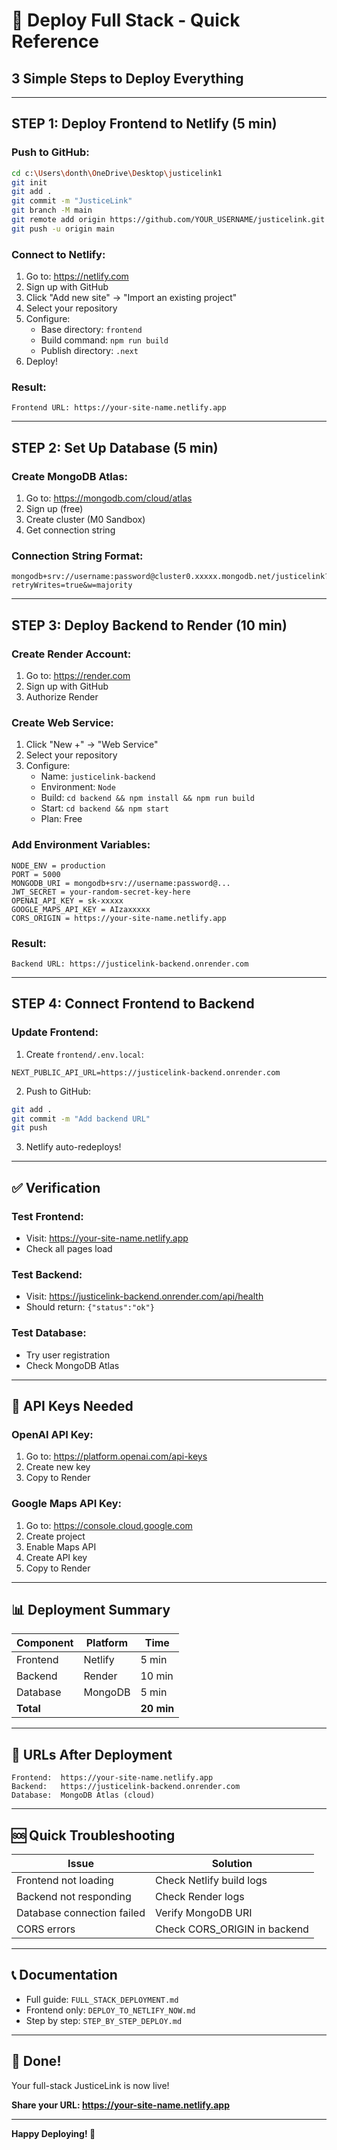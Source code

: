 # 🚀 Deploy Full Stack - Quick Reference

## 3 Simple Steps to Deploy Everything

---

## STEP 1: Deploy Frontend to Netlify (5 min)

### Push to GitHub:
```bash
cd c:\Users\donth\OneDrive\Desktop\justicelink1
git init
git add .
git commit -m "JusticeLink"
git branch -M main
git remote add origin https://github.com/YOUR_USERNAME/justicelink.git
git push -u origin main
```

### Connect to Netlify:
1. Go to: https://netlify.com
2. Sign up with GitHub
3. Click "Add new site" → "Import an existing project"
4. Select your repository
5. Configure:
   - Base directory: `frontend`
   - Build command: `npm run build`
   - Publish directory: `.next`
6. Deploy!

### Result:
```
Frontend URL: https://your-site-name.netlify.app
```

---

## STEP 2: Set Up Database (5 min)

### Create MongoDB Atlas:
1. Go to: https://mongodb.com/cloud/atlas
2. Sign up (free)
3. Create cluster (M0 Sandbox)
4. Get connection string

### Connection String Format:
```
mongodb+srv://username:password@cluster0.xxxxx.mongodb.net/justicelink?retryWrites=true&w=majority
```

---

## STEP 3: Deploy Backend to Render (10 min)

### Create Render Account:
1. Go to: https://render.com
2. Sign up with GitHub
3. Authorize Render

### Create Web Service:
1. Click "New +" → "Web Service"
2. Select your repository
3. Configure:
   - Name: `justicelink-backend`
   - Environment: `Node`
   - Build: `cd backend && npm install && npm run build`
   - Start: `cd backend && npm start`
   - Plan: Free

### Add Environment Variables:
```
NODE_ENV = production
PORT = 5000
MONGODB_URI = mongodb+srv://username:password@...
JWT_SECRET = your-random-secret-key-here
OPENAI_API_KEY = sk-xxxxx
GOOGLE_MAPS_API_KEY = AIzaxxxxx
CORS_ORIGIN = https://your-site-name.netlify.app
```

### Result:
```
Backend URL: https://justicelink-backend.onrender.com
```

---

## STEP 4: Connect Frontend to Backend

### Update Frontend:
1. Create `frontend/.env.local`:
```
NEXT_PUBLIC_API_URL=https://justicelink-backend.onrender.com
```

2. Push to GitHub:
```bash
git add .
git commit -m "Add backend URL"
git push
```

3. Netlify auto-redeploys!

---

## ✅ Verification

### Test Frontend:
- Visit: https://your-site-name.netlify.app
- Check all pages load

### Test Backend:
- Visit: https://justicelink-backend.onrender.com/api/health
- Should return: `{"status":"ok"}`

### Test Database:
- Try user registration
- Check MongoDB Atlas

---

## 🔑 API Keys Needed

### OpenAI API Key:
1. Go to: https://platform.openai.com/api-keys
2. Create new key
3. Copy to Render

### Google Maps API Key:
1. Go to: https://console.cloud.google.com
2. Create project
3. Enable Maps API
4. Create API key
5. Copy to Render

---

## 📊 Deployment Summary

| Component | Platform | Time |
|-----------|----------|------|
| Frontend | Netlify | 5 min |
| Backend | Render | 10 min |
| Database | MongoDB | 5 min |
| **Total** | | **20 min** |

---

## 🎯 URLs After Deployment

```
Frontend:  https://your-site-name.netlify.app
Backend:   https://justicelink-backend.onrender.com
Database:  MongoDB Atlas (cloud)
```

---

## 🆘 Quick Troubleshooting

| Issue | Solution |
|-------|----------|
| Frontend not loading | Check Netlify build logs |
| Backend not responding | Check Render logs |
| Database connection failed | Verify MongoDB URI |
| CORS errors | Check CORS_ORIGIN in backend |

---

## 📞 Documentation

- Full guide: `FULL_STACK_DEPLOYMENT.md`
- Frontend only: `DEPLOY_TO_NETLIFY_NOW.md`
- Step by step: `STEP_BY_STEP_DEPLOY.md`

---

## 🎉 Done!

Your full-stack JusticeLink is now live!

**Share your URL: https://your-site-name.netlify.app**

---

**Happy Deploying! 🚀**

